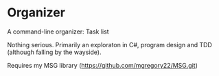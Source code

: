 # Organizer

A command-line organizer:
    Task list

Nothing serious.  Primarily an exploraton in C#, program design and TDD (although falling by the wayside).

Requires my MSG library (https://github.com/mgregory22/MSG.git)

